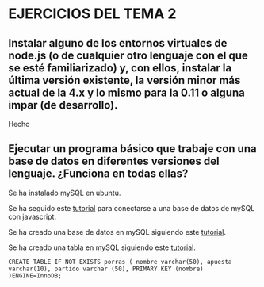 # EJERCICIOS DEL TEMA 2

## Instalar alguno de los entornos virtuales de node.js (o de cualquier otro lenguaje con el que se esté familiarizado) y, con ellos, instalar la última versión existente, la versión minor más actual de la 4.x y lo mismo para la 0.11 o alguna impar (de desarrollo).

Hecho

## Ejecutar un programa básico que trabaje con una base de datos en diferentes versiones del lenguaje. ¿Funciona en todas ellas?

Se ha instalado mySQL en ubuntu.

Se ha seguido este [tutorial](https://codeforgeek.com/2015/01/nodejs-mysql-tutorial/) para conectarse a una base de datos de mySQL con javascript.

Se ha creado una base de datos en mySQL siguiendo este [tutorial](https://www.linux-party.com/42-mysql/2214-como-crear-una-base-de-datos-mysql-e-inicializar-los-privilegios).

Se ha creado una tabla en mySQL siguiendo este [tutorial](http://mysql.conclase.net/curso/?cap=007c).

~~~
CREATE TABLE IF NOT EXISTS porras ( nombre varchar(50), apuesta varchar(10), partido varchar (50), PRIMARY KEY (nombre) )ENGINE=InnoDB;
~~~

